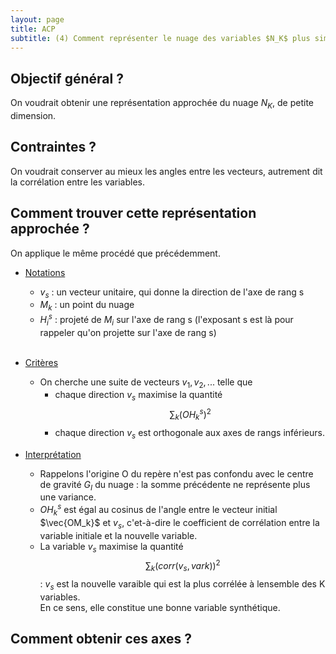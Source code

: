 ```yaml
---
layout: page
title: ACP
subtitle: (4) Comment représenter le nuage des variables $N_K$ plus simplement ? 
---
```


## Objectif général ? 

On voudrait obtenir une représentation approchée du nuage $N_K$, de petite dimension.

## Contraintes ?

On voudrait conserver au mieux les angles entre les vecteurs, autrement dit la corrélation entre les variables. 

##  Comment trouver cette représentation approchée ? 

On applique le même procédé que précédemment. 

* <u>Notations</u>
  * $v_s$ : un vecteur unitaire, qui donne la direction de l'axe de rang s
  * $M_k$ : un point du nuage
  * $H^s_i$ : projeté de $M_i$ sur l'axe de rang s (l'exposant s est là pour rappeler qu'on projette sur l'axe de rang s) <br/><br/>

* <u>Critères</u>
  * On cherche une suite de vecteurs $v_1, v_2, ...$ telle que 
    * chaque direction $v_s$ maximise la quantité $$\sum_k (OH^s_k)^2$$ 
    * chaque direction $v_s$ est orthogonale aux axes de rangs inférieurs.  
  
* <u>Interprétation</u>
  * Rappelons l'origine O du repère n'est pas confondu avec le centre de gravité $G_I$ du nuage : la somme précédente ne représente plus une variance.  
  * $OH^s_k$ est égal au cosinus de l'angle entre le vecteur initial $\vec{OM_k}$ et $v_s$, c'et-à-dire le coefficient de corrélation entre la variable initiale et la nouvelle variable.   
  * La variable $v_s$ maximise la quantité $$\sum_k (corr(v_s,vark))^2$$ : $v_s$ est la nouvelle varaible qui est la plus corrélée à lensemble des K variables.  
    En ce sens, elle constitue une bonne variable synthétique.   





## Comment obtenir ces axes ? 



 

